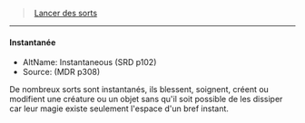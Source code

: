 ﻿---
!Generic
Id: spellcasting_hd.md#instantanée
ParentLink: spellcasting_hd.md#lancer-des-sorts
Name: Instantanée
ParentName: Lancer des sorts
NameLevel: 4
AltName: Instantaneous (SRD p102)
Source: (MDR p308)
---
> [Lancer des sorts](hd_spellcasting.md)

---

#### Instantanée

- AltName: Instantaneous (SRD p102)
- Source: (MDR p308)

De nombreux sorts sont instantanés, ils blessent, soignent, créent ou modifient une créature ou un objet sans qu'il soit possible de les dissiper car leur magie existe seulement l'espace d'un bref instant.


